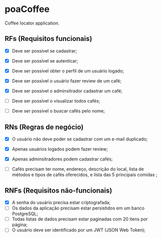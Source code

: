 # poaCoffee

Coffee locator application.

## RFs (Requisitos funcionais)

- [x] Deve ser possível se cadastrar;
- [x] Deve ser possível se autenticar;
- [x] Deve ser possível obter o perfil de um usuário logado;
- [x] Deve ser possível o usuário fazer review de um café;
- [x] Deve ser possível o adminsitrador cadastrar um café;

- [ ] Deve ser possível o visualizar todos cafés;
- [ ] Deve ser possível o buscar cafés pelo nome;

## RNs (Regras de negócio)

- [x] O usuário não deve poder se cadastrar com um e-mail duplicado;
- [x] Apenas usuários logados podem fazer review;
- [x] Apenas adminsitradores podem cadastrar cafés;
- [ ] Cafés precisam ter nome, endereço, descrição do local, lista de métodos e tipos de cafés oferecidos, e lista das 5 principais comidas ;


## RNFs (Requisitos não-funcionais)

- [x] A senha do usuário precisa estar criptografada;
- [ ] Os dados da aplicação precisam estar persistidos em um banco PostgreSQL;
- [ ] Todas listas de dados precisam estar paginadas com 20 itens por página;
- [ ] O usuário deve ser identificado por um JWT (JSON Web Token);